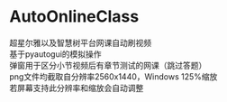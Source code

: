 # AutoOnlineClass
超星尔雅以及智慧树平台网课自动刷视频<br>
基于pyautogui的模拟操作<br>
弹窗用于区分小节视频后有章节测试的网课（跳过答题）<br>
png文件均截取自分辨率2560x1440，Windows 125%缩放<br>
若屏幕支持此分辨率和缩放会自动调整

